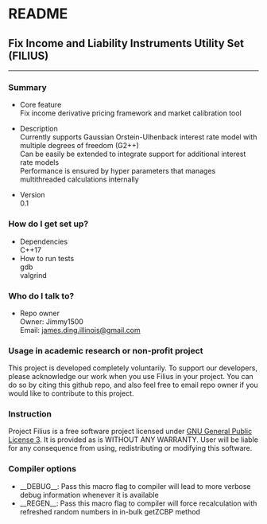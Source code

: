 # README #

## Fix Income and Liability Instruments Utility Set (FILIUS) ##
----

### Summary ###

* Core feature  
	Fix income derivative pricing framework and market calibration tool

* Description  
    Currently supports Gaussian Orstein-Ulhenback interest rate model with multiple degrees of freedom (G2++)  
    Can be easily be extended to integrate support for additional interest rate models  
    Performance is ensured by hyper parameters that manages multithreaded calculations internally 

* Version  
	0.1

### How do I get set up? ###

* Dependencies  
    C++17
* How to run tests  
    gdb  
    valgrind

### Who do I talk to? ###

* Repo owner  
	Owner: Jimmy1500  
    Email: james.ding.illinois@gmail.com

### Usage in academic research or non-profit project ###

This project is developed completely voluntarily.
To support our developers, please acknowledge our work when you use Filius in your project.
You can do so by citing this github repo, and also feel free to email repo owner if you would like to contribute to this project.

### Instruction ###

Project Filius is a free software project licensed under [GNU General Public License 3](LICENSE).
It is provided as is WITHOUT ANY WARRANTY.
User will be liable for any consequence from using, redistributing or modifying this software.

### Compiler options ###
* \_\_DEBUG\_\_: Pass this macro flag to compiler will lead to more verbose debug information whenever it is available
* \_\_REGEN\_\_: Pass this macro flag to compiler will force recalculation with refreshed random numbers in in-bulk getZCBP method
